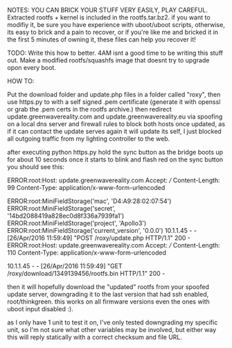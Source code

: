 NOTES:
YOU CAN BRICK YOUR STUFF VERY EASILY, PLAY CAREFUL.
Extracted rootfs + kernel is included in the rootfs.tar.bz2.
if you want to modifiy it, be sure you have experience with uboot/uboot scripts, otherwise, its easy to brick and a pain to recover, or if you're like me and bricked
it in the first 5 minutes of owning it, these files can help you recover it!

TODO:
Write this how to better. 4AM isnt a good time to be writing this stuff out.
Make a modified rootfs/squashfs image that doesnt try to upgrade opon every boot.

HOW TO:

Put the download folder and update.php files in a folder called "roxy", then use https.py to with a self signed .pem certificate (generate it with openssl or grab the .pem certs in the rootfs archive.)
then redirect update.greenwavereality.com and update.greenwavereality.eu via spoofing on a local dns server and firewall rules to block both hosts once updated, as if it
can contact the update serves again it will update its self, I just blocked all outgoing traffic from my lighting controller to the web.

after executing python https.py hold the sync button as the bridge boots up for about 10 seconds once it starts to blink and flash red on the sync button you should see this:

ERROR:root:Host: update.greenwavereality.com
Accept: */*
Content-Length: 99
Content-Type: application/x-www-form-urlencoded

ERROR:root:MiniFieldStorage('mac', 'D4:A9:28:02:07:54')
ERROR:root:MiniFieldStorage('secret', '14bd2088419a828ec0d8f336a7939fa1')
ERROR:root:MiniFieldStorage('project', 'Apollo3')
ERROR:root:MiniFieldStorage('current_version', '0.0.0')
10.1.1.45 - - [26/Apr/2016 11:59:49] "POST /roxy/update.php HTTP/1.1" 200 -
ERROR:root:Host: update.greenwavereality.com
Accept: */*
Content-Length: 110
Content-Type: application/x-www-form-urlencoded

10.1.1.45 - - [26/Apr/2016 11:59:49] "GET /roxy/download/1349139456/rootfs.bin HTTP/1.1" 200 -

then it will hopefully download the "updated" rootfs from your spoofed update server, downgrading it to the last version that had ssh enabled,
root/thinkgreen.  this works on all firmware versions even the ones with uboot input disabled :).

as I only have 1 unit to test it on, I've only tested downgrading my specific unit, so I'm not sure what other variables may be involved, but either way this will reply statically with a correct checksum and file URL.

